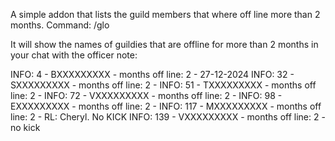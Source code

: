 A simple addon that lists the guild members that where off line more than 2 months.
Command: /glo

It will show the names of guildies that are offline for more than 2 months in your chat with the officer note:

INFO: 4 - BXXXXXXXXX - months off line: 2 - 27-12-2024
INFO: 32 - SXXXXXXXXX - months off line: 2 - 
INFO: 51 - TXXXXXXXXX - months off line: 2 - 
INFO: 72 - VXXXXXXXXX - months off line: 2 - 
INFO: 98 - EXXXXXXXXX - months off line: 2 - 
INFO: 117 - MXXXXXXXXX - months off line: 2 - RL: Cheryl. No KICK
INFO: 139 - VXXXXXXXXX - months off line: 2 - no kick
